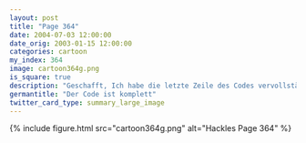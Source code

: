 ```yaml
---
layout: post
title: "Page 364"
date: 2004-07-03 12:00:00
date_orig: 2003-01-15 12:00:00
categories: cartoon
my_index: 364
image: cartoon364g.png
is_square: true
description: "Geschafft, Ich habe die letzte Zeile des Codes vervollständigt Noch ENTER drücken und die Geheimnisse des Universums Hackles Alles klar mit dir Hackles Pete Percy Preston Katrina Vittles Boss Dog Hazel"
germantitle: "Der Code ist komplett"
twitter_card_type: summary_large_image
---
```


{% include figure.html src="cartoon364g.png" alt="Hackles Page 364"  %}
